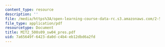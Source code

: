 ```yaml
---
content_type: resource
description: ''
file: /media/https%3A/open-learning-course-data-rc.s3.amazonaws.com/2-500-desalination-and-water-purification-spring-2009/7a65649f6423da0dc4b4eb12dbd6a2fd_MIT2_500s09_sw04_pres.pdf
file_type: application/pdf
resourcetype: Document
title: MIT2_500s09_sw04_pres.pdf
uid: 7a65649f-6423-da0d-c4b4-eb12dbd6a2fd
---
```

